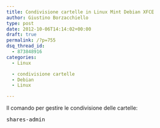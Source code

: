 ```yaml
---
title: Condivisione cartelle in Linux Mint Debian XFCE
author: Giustino Borzacchiello
type: post
date: 2012-10-06T14:14:02+00:00
draft: true
permalink: /?p=755
dsq_thread_id:
  - 873848916
categories:
  - Linux

  - condivisione cartelle
  - Debian
  - Linux

---
```

Il comando per gestire le condivisione delle cartelle:

<pre class="prettyprint">shares-admin
</pre>